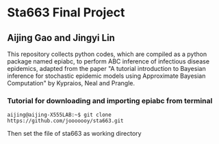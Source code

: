 # Sta663 Final Project
## Aijing Gao and Jingyi Lin
This repository collects python codes, which are compiled as a python package named epiabc, to perform ABC inference of infectious disease epidemics, adapted from the paper "A tutorial introduction to Bayesian inference for stochastic epidemic models using Approximate Bayesian Computation" by Kypraios, Neal and Prangle. 

### Tutorial for downloading and importing epiabc from terminal

```console
aijing@aijing-X555LAB:~$ git clone https://github.com/jooooooy/sta663.git
```
Then set the file of sta663 as working directory
